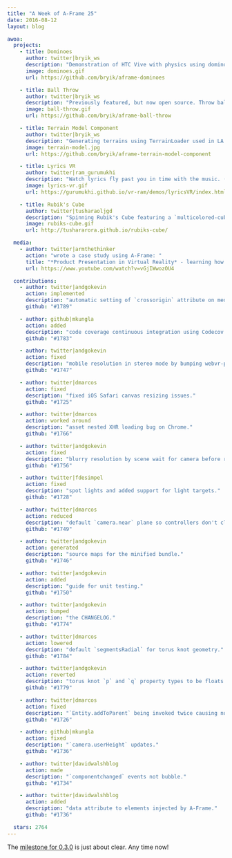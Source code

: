 ```yaml
---
title: "A Week of A-Frame 25"
date: 2016-08-12
layout: blog

awoa:
  projects:
    - title: Dominoes
      author: twitter|bryik_ws
      description: "Demonstration of HTC Vive with physics using dominoes. ([code](https://github.com/bryik/aframe-dominoes/blob/master/index.html), [video](https://www.youtube.com/watch?v=gU-P-56kAnI))"
      image: dominoes.gif
      url: https://github.com/bryik/aframe-dominoes

    - title: Ball Throw
      author: twitter|bryik_ws
      description: "Previously featured, but now open source. Throw balls at blocks using Vive controllers and [Don McCurdy's](https://twitter.com/donrmccurdy) physics."
      image: ball-throw.gif
      url: https://github.com/bryik/aframe-ball-throw

    - title: Terrain Model Component
      author: twitter|bryik_ws
      description: "Generating terrains using TerrainLoader used in LA Times' *Discovering Gale Crater*."
      image: terrain-model.jpg
      url: https://github.com/bryik/aframe-terrain-model-component

    - title: Lyrics VR
      author: twitter|ram_gurumukhi
      description: "Watch lyrics fly past you in time with the music. ([code](https://github.com/gurumukhi/vr-ram/tree/gh-pages/demos/lyricsVR))"
      image: lyrics-vr.gif
      url: https://gurumukhi.github.io/vr-ram/demos/lyricsVR/index.html

    - title: Rubik's Cube
      author: twitter|tusharaoljgd
      description: "Spinning Rubik's Cube featuring a `multicolored-cube` component."
      image: rubiks-cube.gif
      url: http://tushararora.github.io/rubiks-cube/

  media:
    - author: twitter|armthethinker
      action: "wrote a case study using A-Frame: "
      title: "*Product Presentation in Virtual Reality* - learning how to prototype efficiently in VR and create a robust user testing setup."
      url: https://www.youtube.com/watch?v=vGjIWwozOU4

  contributions:
    - author: twitter|andgokevin
      action: implemented
      description: "automatic setting of `crossorigin` attribute on media elements."
      github: "#1789"

    - author: github|mkungla
      action: added
      description: "code coverage continuous integration using Codecov."
      github: "#1783"

    - author: twitter|andgokevin
      action: fixed
      description: "mobile resolution in stereo mode by bumping webvr-polyfill `BUFFER_SCALE`."
      github: "#1747"

    - author: twitter|dmarcos
      action: fixed
      description: "fixed iOS Safari canvas resizing issues."
      github: "#1725"

    - author: twitter|dmarcos
      action: worked around
      description: "asset nested XHR loading bug on Chrome."
      github: "#1766"

    - author: twitter|andgokevin
      action: fixed
      description: "blurry resolution by scene wait for camera before rendering."
      github: "#1756"

    - author: twitter|fdesimpel
      action: fixed
      description: "spot lights and added support for light targets."
      github: "#1728"

    - author: twitter|dmarcos
      action: reduced
      description: "default `camera.near` plane so controllers don't clip in front of the camera."
      github: "#1749"

    - author: twitter|andgokevin
      action: generated
      description: "source maps for the minified bundle."
      github: "#1746"

    - author: twitter|andgokevin
      action: added
      description: "guide for unit testing."
      github: "#1750"

    - author: twitter|andgokevin
      action: bumped
      description: "the CHANGELOG."
      github: "#1774"

    - author: twitter|dmarcos
      action: lowered
      description: "default `segmentsRadial` for torus knot geometry."
      github: "#1784"

    - author: twitter|andgokevin
      action: reverted
      description: "torus knot `p` and `q` property types to be floats again."
      github: "#1779"

    - author: twitter|dmarcos
      action: fixed
      description: "`Entity.addToParent` being invoked twice causing null parents."
      github: "#1726"

    - author: github|mkungla
      action: fixed
      description: "`camera.userHeight` updates."
      github: "#1736"

    - author: twitter|davidwalshblog
      action: made
      description: "`componentchanged` events not bubble."
      github: "#1734"

    - author: twitter|davidwalshblog
      action: added
      description: "data attribute to elements injected by A-Frame."
      github: "#1736"

  stars: 2764
---
```


The [milestone for 0.3.0](https://github.com/aframevr/aframe/milestone/2) is
just about clear. Any time now!

